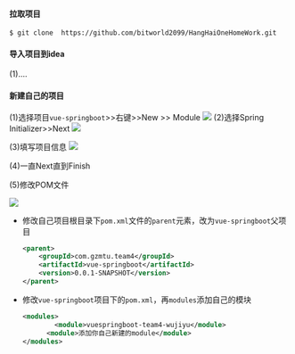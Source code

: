#### 拉取项目

```shell 
$ git clone  https://github.com/bitworld2099/HangHaiOneHomeWork.git
```

#### 导入项目到idea
(1)....

#### 新建自己的项目
(1)选择项目`vue-springboot`>>右键>>New >> Module
![](https://api.onedrive.com/v1.0/shares/s!AnfzhZ6EzsFXgSp7tzb6rkWXiXCV/root/content)
(2)选择Spring Initializer>>Next
![](https://api.onedrive.com/v1.0/shares/s!AnfzhZ6EzsFXgStJCBQwp2njldbD/root/content)

(3)填写项目信息
![](https://api.onedrive.com/v1.0/shares/s!AnfzhZ6EzsFXgSxYDEQej71inXQt/root/content)

(4)一直Next直到Finish



(5)修改POM文件

![](https://api.onedrive.com/v1.0/shares/s!AnfzhZ6EzsFXgS34jFXtK65Ci6N3/root/content)

* 修改自己项目根目录下`pom.xml`文件的`parent`元素，改为`vue-springboot`父项目

  ```xml
  <parent>
      <groupId>com.gzmtu.team4</groupId>
      <artifactId>vue-springboot</artifactId>
      <version>0.0.1-SNAPSHOT</version>
  </parent>
  ```

  

* 修改`vue-springboot`项目下的`pom.xml`，再`modules`添加自己的模块

  ```xml
  <modules>
          <module>vuespringboot-team4-wujiyu</module>
      	<module>添加你自己新建的module</module>
  </modules>
  ```

  

